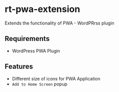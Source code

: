 # rt-pwa-extension

Extends the functionality of PWA - WordPRrss plugin

## Requirements
- WordPress PWA Plugin

## Features
- Different size of icons for PWA Application
- `Add to Home Screen` popup
